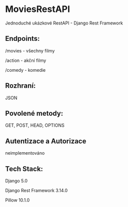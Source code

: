 # MoviesRestAPI
 Jednoduché ukázkové RestAPI - Django Rest Framework

## Endpoints:
/movies - všechny filmy 

/action - akční filmy

/comedy - komedie

## Rozhraní:

JSON

## Povolené metody:

GET, POST, HEAD, OPTIONS

## Autentizace a Autorizace

neimplementováno

## Tech Stack:

Django 5.0

Django Rest Framework 3.14.0

Pillow 10.1.0
